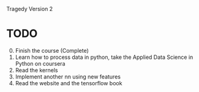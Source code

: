 Tragedy Version 2

# TODO
0. Finish the course (Complete)
1. Learn how to process data in python, take the Applied Data Science in Python on coursera
2. Read the kernels
3. Implement another nn using new features
4. Read the website and the tensorflow book
